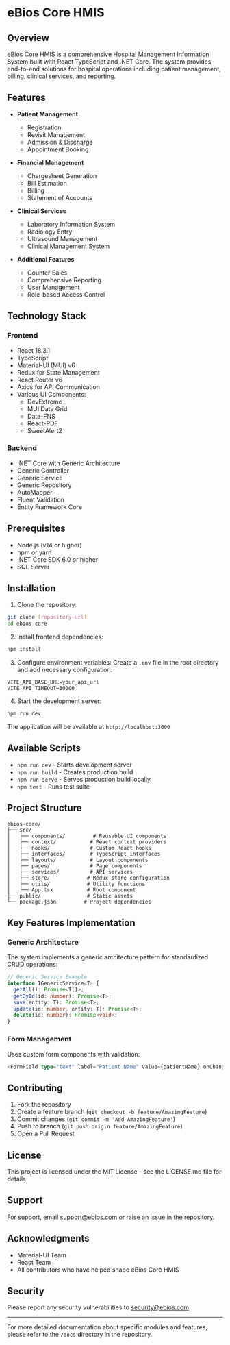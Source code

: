 # eBios Core HMIS

## Overview

eBios Core HMIS is a comprehensive Hospital Management Information System built with React TypeScript and .NET Core. The system provides end-to-end solutions for hospital operations including patient management, billing, clinical services, and reporting.

## Features

- **Patient Management**

  - Registration
  - Revisit Management
  - Admission & Discharge
  - Appointment Booking

- **Financial Management**

  - Chargesheet Generation
  - Bill Estimation
  - Billing
  - Statement of Accounts

- **Clinical Services**

  - Laboratory Information System
  - Radiology Entry
  - Ultrasound Management
  - Clinical Management System

- **Additional Features**
  - Counter Sales
  - Comprehensive Reporting
  - User Management
  - Role-based Access Control

## Technology Stack

### Frontend

- React 18.3.1
- TypeScript
- Material-UI (MUI) v6
- Redux for State Management
- React Router v6
- Axios for API Communication
- Various UI Components:
  - DevExtreme
  - MUI Data Grid
  - Date-FNS
  - React-PDF
  - SweetAlert2

### Backend

- .NET Core with Generic Architecture
- Generic Controller
- Generic Service
- Generic Repository
- AutoMapper
- Fluent Validation
- Entity Framework Core

## Prerequisites

- Node.js (v14 or higher)
- npm or yarn
- .NET Core SDK 6.0 or higher
- SQL Server

## Installation

1. Clone the repository:

```bash
git clone [repository-url]
cd ebios-core
```

2. Install frontend dependencies:

```bash
npm install
```

3. Configure environment variables:
   Create a `.env` file in the root directory and add necessary configuration:

```env
VITE_API_BASE_URL=your_api_url
VITE_API_TIMEOUT=30000
```

4. Start the development server:

```bash
npm run dev
```

The application will be available at `http://localhost:3000`

## Available Scripts

- `npm run dev` - Starts development server
- `npm run build` - Creates production build
- `npm run serve` - Serves production build locally
- `npm test` - Runs test suite

## Project Structure

```
ebios-core/
├── src/
│   ├── components/         # Reusable UI components
│   ├── context/           # React context providers
│   ├── hooks/             # Custom React hooks
│   ├── interfaces/        # TypeScript interfaces
│   ├── layouts/           # Layout components
│   ├── pages/             # Page components
│   ├── services/          # API services
│   ├── store/            # Redux store configuration
│   ├── utils/            # Utility functions
│   └── App.tsx           # Root component
├── public/               # Static assets
└── package.json         # Project dependencies
```

## Key Features Implementation

### Generic Architecture

The system implements a generic architecture pattern for standardized CRUD operations:

```typescript
// Generic Service Example
interface IGenericService<T> {
  getAll(): Promise<T[]>;
  getById(id: number): Promise<T>;
  save(entity: T): Promise<T>;
  update(id: number, entity: T): Promise<T>;
  delete(id: number): Promise<void>;
}
```

### Form Management

Uses custom form components with validation:

```typescript
<FormField type="text" label="Patient Name" value={patientName} onChange={handleChange} isMandatory errorMessage={errors.patientName} />
```

## Contributing

1. Fork the repository
2. Create a feature branch (`git checkout -b feature/AmazingFeature`)
3. Commit changes (`git commit -m 'Add AmazingFeature'`)
4. Push to branch (`git push origin feature/AmazingFeature`)
5. Open a Pull Request

## License

This project is licensed under the MIT License - see the LICENSE.md file for details.

## Support

For support, email support@ebios.com or raise an issue in the repository.

## Acknowledgments

- Material-UI Team
- React Team
- All contributors who have helped shape eBios Core HMIS

## Security

Please report any security vulnerabilities to security@ebios.com

---

For more detailed documentation about specific modules and features, please refer to the `/docs` directory in the repository.
